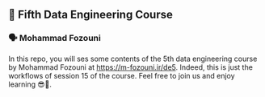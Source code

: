 ## 🚩 Fifth Data Engineering Course 

### 🗣 Mohammad Fozouni

In this repo, you will ses some contents of the 5th data engineering course by Mohammad Fozouni at https://m-fozouni.ir/de5. Indeed, this is just the workflows of session 15 of the course. Feel free to join us and enjoy learning 😎🚀. 